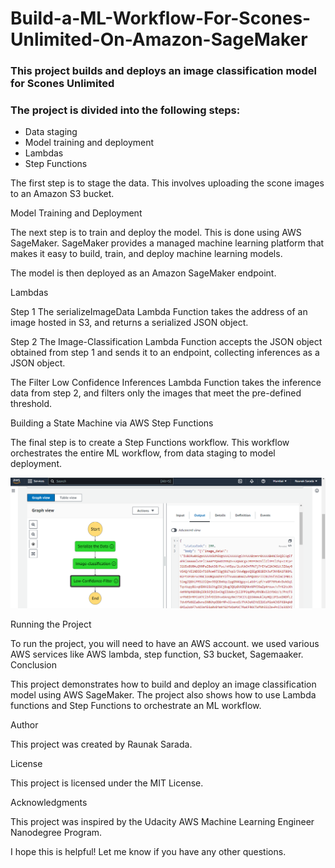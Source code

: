 # Build-a-ML-Workflow-For-Scones-Unlimited-On-Amazon-SageMaker
### This project builds and deploys an image classification model for Scones Unlimited
### The project is divided into the following steps:

* Data staging
* Model training and deployment
* Lambdas
* Step Functions

The first step is to stage the data. This involves uploading the scone images to an Amazon S3 bucket. 

Model Training and Deployment

The next step is to train and deploy the model. This is done using AWS SageMaker. SageMaker provides a managed machine learning platform that makes it easy to build, train, and deploy machine learning models.

The model is then deployed as an Amazon SageMaker endpoint.

Lambdas

Step 1 The serializeImageData Lambda Function  takes the address of an image hosted in S3, and returns a serialized JSON object. <br />

Step 2 The Image-Classification Lambda Function  accepts the JSON object obtained from step 1 and sends it to an endpoint, collecting inferences as a JSON object.<br />

The Filter Low Confidence Inferences Lambda Function takes the inference data from step 2, and filters only the images that meet the pre-defined threshold. <br />

Building a State Machine via AWS Step Functions

The final step is to create a Step Functions workflow. This workflow orchestrates the entire ML workflow, from data staging to model deployment.

![Step Functions Graph](images/step_function_1.PNG)

Running the Project

To run the project, you will need to have an AWS account. we used various AWS services like AWS lambda, step function, S3 bucket, Sagemaaker.
Conclusion

This project demonstrates how to build and deploy an image classification model using AWS SageMaker. The project also shows how to use Lambda functions and Step Functions to orchestrate an ML workflow.

Author

This project was created by Raunak Sarada.

License

This project is licensed under the MIT License.

Acknowledgments

This project was inspired by the Udacity AWS Machine Learning Engineer Nanodegree Program.

I hope this is helpful! Let me know if you have any other questions.
